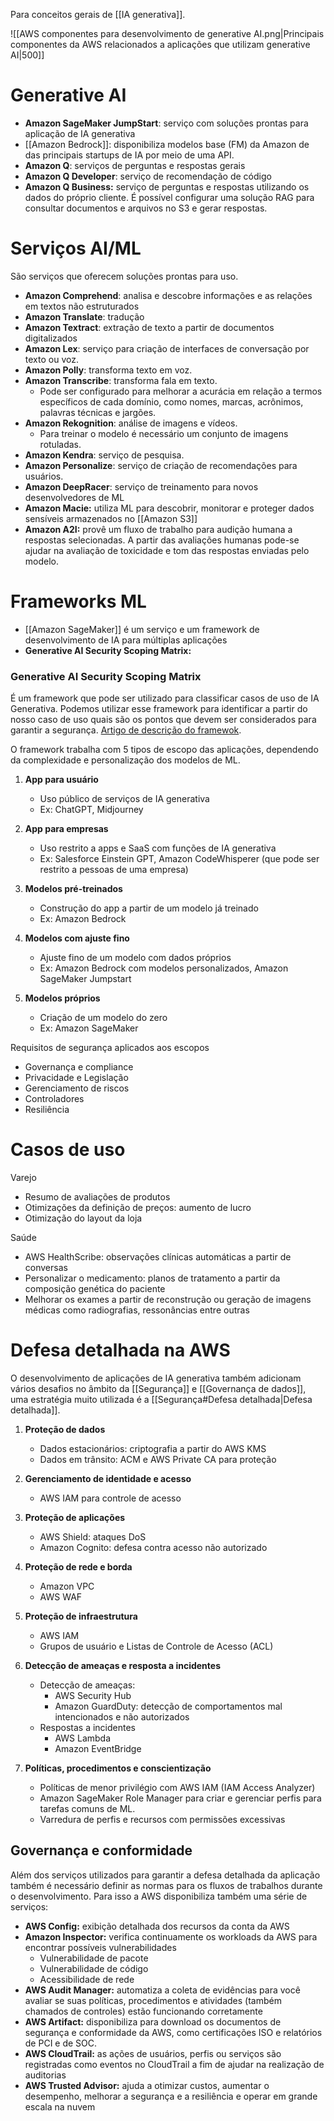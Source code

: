 Para conceitos gerais de [[IA generativa]].

![[AWS componentes para desenvolvimento de generative AI.png|Principais componentes da AWS relacionados a aplicações que utilizam generative AI|500]]

# Generative AI

- **Amazon SageMaker JumpStart**: serviço com soluções prontas para aplicação de IA generativa
- [[Amazon Bedrock]]: disponibiliza modelos base (FM) da Amazon de das principais startups de IA por meio de uma API.
- **Amazon Q**: serviços de perguntas e respostas gerais
- **Amazon Q Developer**: serviço de recomendação de código
- **Amazon Q Business:** serviço de perguntas e respostas utilizando os dados do próprio cliente. É possível configurar uma solução RAG para consultar documentos e arquivos no S3 e gerar respostas.
# Serviços AI/ML

São serviços que oferecem soluções prontas para uso.

- **Amazon Comprehend**: analisa e descobre informações e as relações em textos não estruturados
- **Amazon Translate**: tradução
- **Amazon Textract**: extração de texto a partir de documentos digitalizados
- **Amazon Lex**: serviço para criação de interfaces de conversação por texto ou voz.
- **Amazon Polly**: transforma texto em voz.
- **Amazon Transcribe**: transforma fala em texto.
	- Pode ser configurado para melhorar a acurácia em relação a termos específicos de cada domínio, como nomes, marcas, acrônimos, palavras técnicas e jargões.
- **Amazon Rekognition**: análise de imagens e vídeos.
	- Para treinar o modelo é necessário um conjunto de imagens rotuladas.
- **Amazon Kendra**: serviço de pesquisa.
- **Amazon Personalize**: serviço de criação de recomendações para usuários.
- **Amazon DeepRacer**: serviço de treinamento para novos desenvolvedores de ML
- **Amazon Macie:** utiliza ML para descobrir, monitorar e proteger dados sensíveis armazenados no [[Amazon S3]]
- **Amazon A2I:** provê um fluxo de trabalho para audição humana a respostas selecionadas. A partir das avaliações humanas pode-se ajudar na avaliação de toxicidade e tom das respostas enviadas pelo modelo.

# Frameworks ML

- [[Amazon SageMaker]] é um serviço e um framework de desenvolvimento de IA para múltiplas aplicações
- **Generative AI Security Scoping Matrix:** 

### Generative AI Security Scoping Matrix

É um framework que pode ser utilizado para classificar casos de uso de IA Generativa. Podemos utilizar esse framework para identificar a partir do nosso caso de uso quais são os pontos que devem ser considerados para garantir a segurança. [Artigo de descrição do framewok](https://aws.amazon.com/pt/blogs/security/securing-generative-ai-an-introduction-to-the-generative-ai-security-scoping-matrix/).

O framework trabalha com 5 tipos de escopo das aplicações, dependendo da complexidade e personalização dos modelos de ML.

1. **App para usuário**
	- Uso público de serviços de IA generativa
	- Ex: ChatGPT, Midjourney

2. **App para empresas**
	- Uso restrito a apps e SaaS com funções de IA generativa
	- Ex: Salesforce Einstein GPT, Amazon CodeWhisperer (que pode ser restrito a pessoas de uma empresa)

3. **Modelos pré-treinados**
	- Construção do app a partir de um modelo já treinado
	- Ex: Amazon Bedrock

4. **Modelos com ajuste fino**
	- Ajuste fino de um modelo com dados próprios
	- Ex: Amazon Bedrock com modelos personalizados, Amazon SageMaker Jumpstart

5. **Modelos próprios**
	- Criação de um modelo do zero
	- Ex: Amazon SageMaker

Requisitos de segurança aplicados aos escopos

- Governança e compliance
- Privacidade e Legislação
- Gerenciamento de riscos
- Controladores
- Resiliência



# Casos de uso

Varejo

- Resumo de avaliações de produtos
- Otimizações da definição de preços: aumento de lucro
- Otimização do layout da loja

Saúde

- AWS HealthScribe: observações clínicas automáticas a partir de conversas
- Personalizar o medicamento: planos de tratamento a partir da composição genética do paciente
- Melhorar os exames a partir de reconstrução ou geração de imagens médicas como radiografias, ressonâncias entre outras

# Defesa detalhada na AWS

O desenvolvimento de aplicações de IA generativa também adicionam vários desafios no âmbito da [[Segurança]] e [[Governança de dados]], uma estratégia muito utilizada é a [[Segurança#Defesa detalhada|Defesa detalhada]].

1. **Proteção de dados**
	- Dados estacionários: criptografia a partir do AWS KMS
	- Dados em trânsito: ACM e AWS Private CA para proteção

2. **Gerenciamento de identidade e acesso**
	- AWS IAM para controle de acesso

3. **Proteção de aplicações**
	- AWS Shield: ataques DoS
	- Amazon Cognito: defesa contra acesso não autorizado

4. **Proteção de rede e borda**
	- Amazon VPC
	- AWS WAF

5. **Proteção de infraestrutura**
	- AWS IAM
	- Grupos de usuário e Listas de Controle de Acesso (ACL)

6. **Detecção de ameaças e resposta a incidentes**
	- Detecção de ameaças:
		- AWS Security Hub
		- Amazon GuardDuty: detecção de comportamentos mal intencionados e não autorizados
	- Respostas a incidentes
		- AWS Lambda
		- Amazon EventBridge

7. **Políticas, procedimentos e conscientização**
	- Políticas de menor privilégio com AWS IAM (IAM Access Analyzer)
	- Amazon SageMaker Role Manager para criar e gerenciar perfis para tarefas comuns de ML.
	- Varredura de perfis e recursos com permissões excessivas

## Governança e conformidade

Além dos serviços utilizados para garantir a defesa detalhada da aplicação também é necessário definir as normas para os fluxos de trabalhos durante o desenvolvimento. Para isso a AWS disponibiliza também uma série de serviços:

- **AWS Config:** exibição detalhada dos recursos da conta da AWS
- **Amazon Inspector:** verifica continuamente os workloads da AWS para encontrar possíveis vulnerabilidades
	- Vulnerabilidade de pacote
	- Vulnerabilidade de código
	- Acessibilidade de rede
- **AWS Audit Manager:** automatiza a coleta de evidências para você avaliar se suas políticas, procedimentos e atividades (também chamados de controles) estão funcionando corretamente
- **AWS Artifact:** disponibiliza para download os documentos de segurança e conformidade da AWS, como certificações ISO e relatórios de PCI e de SOC.
- **AWS CloudTrail:** as ações de usuários, perfis ou serviços são registradas como eventos no CloudTrail a fim de ajudar na realização de auditorias
- **AWS Trusted Advisor:** ajuda a otimizar custos, aumentar o desempenho, melhorar a segurança e a resiliência e operar em grande escala na nuvem